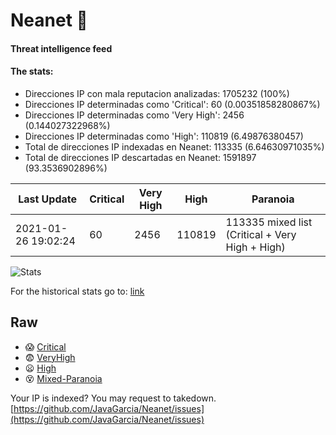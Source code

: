 # Neanet :hocho:
#### Threat intelligence feed
#### The stats:

- Direcciones IP con mala reputacion analizadas: 1705232 (100%)
- Direcciones IP determinadas como 'Critical':  60 (0.00351858280867%)
- Direcciones IP determinadas como 'Very High':  2456 (0.144027322968%)
- Direcciones IP determinadas como 'High':  110819 (6.49876380457)
- Total de direcciones IP indexadas en Neanet:  113335 (6.64630971035%)
- Total de direcciones IP descartadas en Neanet:  1591897 (93.3536902896%)

| Last Update | Critical | Very High | High | Paranoia |
| --- | --- | --- | --- | --- |
| 2021-01-26 19:02:24 | 60 | 2456 | 110819 | 113335 mixed list (Critical + Very High + High)|

![Stats](https://docs.google.com/spreadsheets/d/e/2PACX-1vSnaNMIXVabIpDJjufMlzH7poXnshF3mgd8Is1g9ytUEzVsP5my4Trn8f-xkoLLQ38xpL3HtmUexLo6/pubchart?oid=501124687&format=image)

For the historical stats go to: [link](/stats.csv)
## Raw
- :scream: [Critical](https://raw.githubusercontent.com/JavaGarcia/Neanet/master/blacklists/neanet_critical.txt)
- :fearful: [VeryHigh](https://raw.githubusercontent.com/JavaGarcia/Neanet/master/blacklists/neanet_veryHigh.txtt)
- :frowning: [High](https://raw.githubusercontent.com/JavaGarcia/Neanet/master/blacklists/neanet_high.txt)
- :dizzy_face: [Mixed-Paranoia](https://raw.githubusercontent.com/JavaGarcia/Neanet/master/blacklists/neanet_all.txt)


Your IP is indexed? You may request to takedown. [https://github.com/JavaGarcia/Neanet/issues](https://github.com/JavaGarcia/Neanet/issues)






































































































































































































































































































































































































































































































































































































































































































































































































































































































































































































































































































































































































































































































































































































































































































































































































































































































































































































































































































































































































































































































































































































































































































































































































































































































































































































































































































































































































































































































































































































































































































































































































































































































































































































































































































































































































































































































































































































































































































































